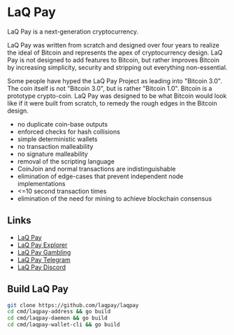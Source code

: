 # LaQ Pay

LaQ Pay is a next-generation cryptocurrency.

LaQ Pay was written from scratch and designed over four years to realize the
ideal of Bitcoin and represents the apex of cryptocurrency design.
LaQ Pay is not designed to add features to Bitcoin,
but rather improves Bitcoin by increasing simplicity,
security and stripping out everything non-essential.

Some people have hyped the LaQ Pay Project as leading into "Bitcoin 3.0".
The coin itself is not "Bitcoin 3.0",
but is rather "Bitcoin 1.0". Bitcoin is a prototype crypto-coin.
LaQ Pay was designed to be what Bitcoin would look like if it were built from
scratch, to remedy the rough edges in the Bitcoin design.

- no duplicate coin-base outputs
- enforced checks for hash collisions
- simple deterministic wallets
- no transaction malleability
- no signature malleability
- removal of the scripting language
- CoinJoin and normal transactions are indistinguishable
- elimination of edge-cases that prevent independent node implementations
- <=10 second transaction times
- elimination of the need for mining to achieve blockchain consensus

## Links

* [LaQ Pay](https://laqpay.com)
* [LaQ Pay Explorer](https://explorer.laqpay.com)
* [LaQ Pay Gambling](https://platform.laqpay.com)
* [LaQ Pay Telegram](https://t.me/laqpay_news)
* [LaQ Pay Discord](https://discord.gg/GtvFu5g)

## Build LaQ Pay

```sh
git clone https://github.com/laqpay/laqpay
cd cmd/laqpay-address && go build
cd cmd/laqpay-daemon && go build
cd cmd/laqpay-wallet-cli && go build
```
